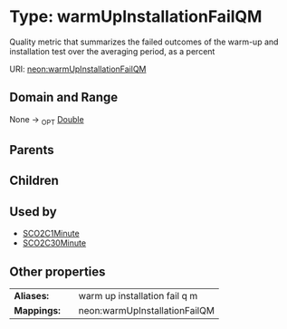 
# Type: warmUpInstallationFailQM


Quality metric that summarizes the failed outcomes of the warm-up and installation test over the averaging period, as a percent

URI: [neon:warmUpInstallationFailQM](https://data.neonscience.org/warmUpInstallationFailQM)


## Domain and Range

None ->  <sub>OPT</sub> [Double](types/Double.md)

## Parents


## Children


## Used by

 * [SCO2C1Minute](SCO2C1Minute.md)
 * [SCO2C30Minute](SCO2C30Minute.md)

## Other properties

|  |  |  |
| --- | --- | --- |
| **Aliases:** | | warm up installation fail q m |
| **Mappings:** | | neon:warmUpInstallationFailQM |


